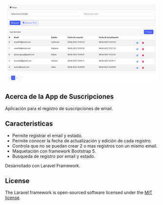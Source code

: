 <p align="center"><img src="https://github.com/gmsuruguay/suscription-app/blob/main/public/img/home_app.png"></p>

## Acerca de la App de Suscripciones

Aplicación para el registro de suscripciones de email.


## Caracteristicas

- Permite registrar el email y estado.
- Permite conocer la fecha de actualización y edición de cada registro.
- Controla que no se puedan crear 2 o mas registros con un mismo email.
- Maquetación con framework Bootstrap 5.
- Busqueda de registro por email y estado.

Desarrollado con Laravel Framework.

## License

The Laravel framework is open-sourced software licensed under the [MIT license](https://opensource.org/licenses/MIT).
